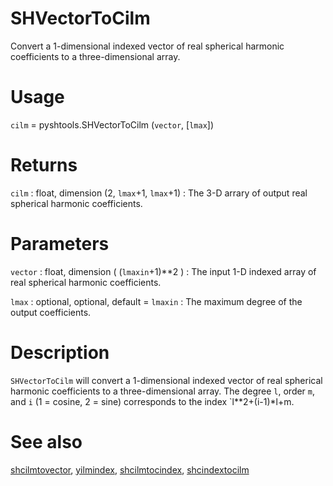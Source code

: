 # SHVectorToCilm

Convert a 1-dimensional indexed vector of real spherical harmonic coefficients to a three-dimensional array.

# Usage

`cilm` = pyshtools.SHVectorToCilm (`vector`, [`lmax`])

# Returns

`cilm` : float, dimension (2, `lmax`+1, `lmax`+1)
:   The 3-D arrary of output real spherical harmonic coefficients.

# Parameters

`vector` : float, dimension ( (`lmaxin`+1)\*\*2 )
:   The input 1-D indexed array of real spherical harmonic coefficients. 

`lmax` : optional, optional, default = `lmaxin`
:   The maximum degree of the output coefficients.

# Description

`SHVectorToCilm` will convert a 1-dimensional indexed vector of real spherical harmonic coefficients to a three-dimensional array.  The degree `l`, order `m`, and `i` (1 = cosine, 2 = sine) corresponds to the index `l**2+(i-1)*l+m.

# See also

[shcilmtovector](pyshcilmtovector.html), [yilmindex](pyyilmindex.html), [shcilmtocindex](pyshcilmtocindex.html), [shcindextocilm](pyshcindextocilm.html)
